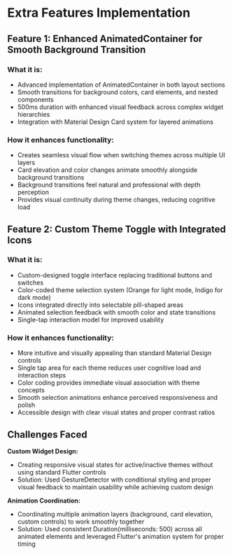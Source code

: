 # Extra Features Implementation

## Feature 1: Enhanced AnimatedContainer for Smooth Background Transition

### What it is:
- Advanced implementation of AnimatedContainer in both layout sections
- Smooth transitions for background colors, card elements, and nested components
- 500ms duration with enhanced visual feedback across complex widget hierarchies
- Integration with Material Design Card system for layered animations

### How it enhances functionality:
- Creates seamless visual flow when switching themes across multiple UI layers
- Card elevation and color changes animate smoothly alongside background transitions
- Background transitions feel natural and professional with depth perception
- Provides visual continuity during theme changes, reducing cognitive load


## Feature 2: Custom Theme Toggle with Integrated Icons

### What it is:
- Custom-designed toggle interface replacing traditional buttons and switches
- Color-coded theme selection system (Orange for light mode, Indigo for dark mode)
- Icons integrated directly into selectable pill-shaped areas
- Animated selection feedback with smooth color and state transitions
- Single-tap interaction model for improved usability

### How it enhances functionality:
- More intuitive and visually appealing than standard Material Design controls
- Single tap area for each theme reduces user cognitive load and interaction steps
- Color coding provides immediate visual association with theme concepts
- Smooth selection animations enhance perceived responsiveness and polish
- Accessible design with clear visual states and proper contrast ratios


## Challenges Faced

**Custom Widget Design:**
- Creating responsive visual states for active/inactive themes without using standard Flutter controls
- Solution: Used GestureDetector with conditional styling and proper visual feedback to maintain usability while achieving custom design

**Animation Coordination:**
- Coordinating multiple animation layers (background, card elevation, custom controls) to work smoothly together
- Solution: Used consistent Duration(milliseconds: 500) across all animated elements and leveraged Flutter's animation system for proper timing
